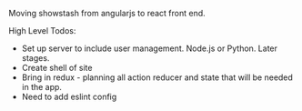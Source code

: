 Moving showstash from angularjs to react front end.

High Level Todos:
- Set up server to include user management. Node.js or Python. Later stages.
- Create shell of site
- Bring in redux - planning all action reducer and state that will be needed in the app.
- Need to add eslint config


